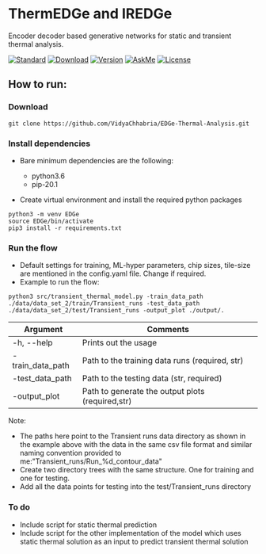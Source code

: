# ThermEDGe and IREDGe
Encoder decoder based generative networks for static and transient thermal analysis. 

[![Standard](https://img.shields.io/badge/python-3.6-blue)](https://commons.wikimedia.org/wiki/File:Blue_Python_3.6_Shield_Badge.svg)
[![Download](https://img.shields.io/badge/Download-here-red)](https://github.com/VidyaChhabria/TherMOS/archive/master.zip)
[![Version](https://img.shields.io/badge/version-0.1-green)](https://github.com/VidyaChhabria/TherMOS/tree/master)
[![AskMe](https://img.shields.io/badge/ask-me-yellow)](https://github.com/VidyaChhabria/TherMOS/issues)
[![License](https://img.shields.io/badge/License-BSD%203--Clause-blue.svg)](https://opensource.org/licenses/BSD-3-Clause)


## How to run:

### Download

`git clone https://github.com/VidyaChhabria/EDGe-Thermal-Analysis.git`

### Install dependencies

- Bare minimum dependencies are the following:
    - python3.6
    - pip-20.1


- Create virtual environment and install the required python packages

```
python3 -m venv EDGe
source EDGe/bin/activate
pip3 install -r requirements.txt
```

### Run the flow
- Default settings for training, ML-hyper parameters, chip sizes, tile-size are mentioned in the
  config.yaml file. Change if required.
- Example to run the flow:
```
python3 src/transient_thermal_model.py -train_data_path ./data/data_set_2/train/Transient_runs -test_data_path ./data/data_set_2/test/Transient_runs -output_plot ./output/.
```
| Argument              	| Comments                                                                             	|
|-----------------------	|--------------------------------------------------------------------------------------	|
| -h, --help            	| Prints out the usage                                                                 	|
| -train_data_path <str>    | Path to the training data runs (required, str)                                        |
| -test_data_path <str>  	| Path to the testing data (str, required)                	                            |
| -output_plot <str>       	| Path to generate the output plots (required,str)                   	                |

Note: 
- The paths here point to the Transient runs data directory as shown in the example
above with the data in the same csv file format and similar naming convention
provided to me:"Transient_runs/Run_%d_contour_data"
- Create two directory trees with the same structure. One for training and one for
testing. 
- Add all the data points for testing into the test/Transient_runs directory

### To do
- Include script for static thermal prediction
- Include script for the other implementation of the model which uses static thermal solution
  as an input to predict transient thermal solution

